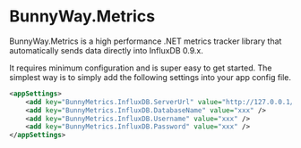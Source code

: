 # BunnyWay.Metrics
BunnyWay.Metrics is a high performance .NET metrics tracker library that automatically sends data directly into InfluxDB 0.9.x.

It requires minimum configuration and is super easy to get started. The simplest way is to simply add the following settings into your app config file.
```xml
<appSettings>
    <add key="BunnyMetrics.InfluxDB.ServerUrl" value="http://127.0.0.1/" />
    <add key="BunnyMetrics.InfluxDB.DatabaseName" value="xxx" />
    <add key="BunnyMetrics.InfluxDB.Username" value="xxx" />
    <add key="BunnyMetrics.InfluxDB.Password" value="xxx" />
</appSettings>
```
